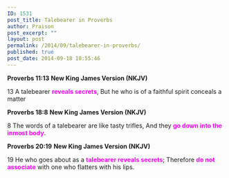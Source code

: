 ```yaml
---
ID: 1531
post_title: Talebearer in Proverbs
author: Praison
post_excerpt: ""
layout: post
permalink: /2014/09/talebearer-in-proverbs/
published: true
post_date: 2014-09-18 10:55:46
---
```

<strong>Proverbs 11:13</strong>
<strong> New King James Version (NKJV)</strong>

13 A talebearer <span style="color: #ff00ff;"><strong>reveals secrets</strong></span>,
But he who is of a faithful spirit conceals a matter

<strong>Proverbs 18:8</strong>
<strong> New King James Version (NKJV)</strong>

8 The words of a talebearer are like tasty trifles,
And they <span style="color: #ff00ff;"><strong>go down into the inmost body</strong></span>.

<strong>Proverbs 20:19</strong>
<strong> New King James Version (NKJV)</strong>

19 He who goes about as a <span style="color: #ff00ff;"><strong>talebearer reveals secrets</strong></span>;
Therefore <span style="color: #ff00ff;"><strong>do not associate</strong> </span>with one who flatters with his lips.